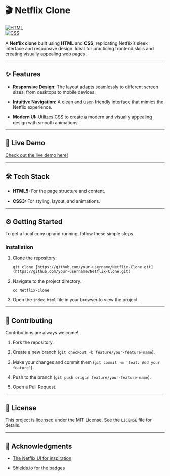 

# 🎬 Netflix Clone

[![HTML](https://img.shields.io/badge/HTML5-E34F26?logo=html5&logoColor=white)](https://developer.mozilla.org/en-US/docs/Web/HTML)  
[![CSS](https://img.shields.io/badge/CSS3-1572B6?logo=css3&logoColor=white)](https://developer.mozilla.org/en-US/docs/Web/CSS)  

A **Netflix clone** built using **HTML** and **CSS**, replicating Netflix’s sleek interface and responsive design. Ideal for practicing frontend skills and creating visually appealing web pages.

---

## ✨ Features

* **Responsive Design:** The layout adapts seamlessly to different screen sizes, from desktops to mobile devices.

* **Intuitive Navigation:** A clean and user-friendly interface that mimics the Netflix experience.

* **Modern UI:** Utilizes CSS to create a modern and visually appealing design with smooth animations.

---

## 🚀 Live Demo

[Check out the live demo here!](https://shreyagupta-123-png.github.io/Netflix-Clone/)

---

## 🛠️ Tech Stack

* **HTML5:** For the page structure and content.

* **CSS3:** For styling, layout, and animations.

---

## ⚙️ Getting Started

To get a local copy up and running, follow these simple steps.

### Installation

1. Clone the repository:

   ```
   git clone [https://github.com/your-username/Netflix-Clone.git](https://github.com/your-username/Netflix-Clone.git)
   ```

2. Navigate to the project directory:

   ```
   cd Netflix-Clone
   ```

3. Open the `index.html` file in your browser to view the project.

---

## 🤝 Contributing

Contributions are always welcome!

1. Fork the repository.

2. Create a new branch (`git checkout -b feature/your-feature-name`).

3. Make your changes and commit them (`git commit -m 'feat: Add your feature'`).

4. Push to the branch (`git push origin feature/your-feature-name`).

5. Open a Pull Request.

---

## 📄 License

This project is licensed under the MIT License. See the `LICENSE` file for details.

---

## 🙏 Acknowledgments

* [The Netflix UI for inspiration](https://www.netflix.com/)

* [Shields.io for the badges](https://shields.io/)


